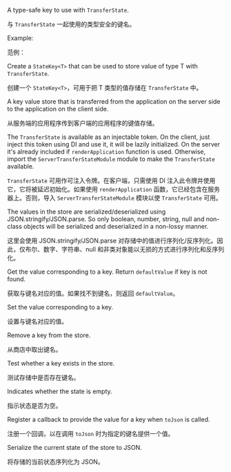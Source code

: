 A type-safe key to use with `TransferState`.

与 `TransferState` 一起使用的类型安全的键名。

Example:

范例：

Create a `StateKey<T>` that can be used to store value of type T with `TransferState`.

创建一个 `StateKey<T>`，可用于把 T 类型的值存储在 `TransferState` 中。

A key value store that is transferred from the application on the server side to the application
on the client side.

从服务端的应用程序传到客户端的应用程序的键值存储。

The `TransferState` is available as an injectable token.
On the client, just inject this token using DI and use it, it will be lazily initialized.
On the server it's already included if `renderApplication` function is used. Otherwise, import
the `ServerTransferStateModule` module to make the `TransferState` available.

`TransferState` 可用作可注入令牌。在客户端，只需使用 DI 注入此令牌并使用它，它将被延迟初始化。如果使用 `renderApplication` 函数，它已经包含在服务器上。否则，导入 `ServerTransferStateModule` 模块以使 `TransferState` 可用。

The values in the store are serialized/deserialized using JSON.stringify/JSON.parse. So only
boolean, number, string, null and non-class objects will be serialized and deserialized in a
non-lossy manner.

这里会使用 JSON.stringify/JSON.parse 对存储中的值进行序列化/反序列化。因此，仅布尔、数字、字符串、null 和非类对象能以无损的方式进行序列化和反序列化。

Get the value corresponding to a key. Return `defaultValue` if key is not found.

获取与键名对应的值。如果找不到键名，则返回 `defaultValue`。

Set the value corresponding to a key.

设置与键名对应的值。

Remove a key from the store.

从商店中取出键名。

Test whether a key exists in the store.

测试存储中是否存在键名。

Indicates whether the state is empty.

指示状态是否为空。

Register a callback to provide the value for a key when `toJson` is called.

注册一个回调，以在调用 `toJson` 时为指定的键名提供一个值。

Serialize the current state of the store to JSON.

将存储的当前状态序列化为 JSON。